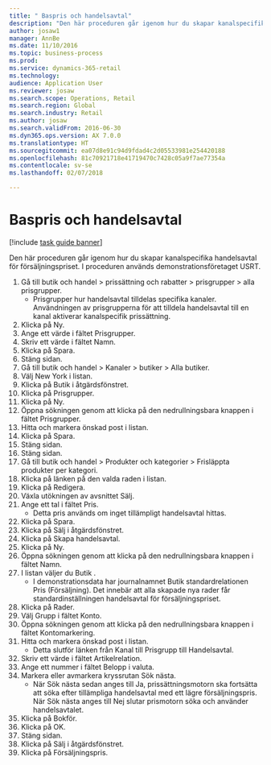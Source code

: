 ```yaml
--- 
title: " Baspris och handelsavtal"
description: "Den här proceduren går igenom hur du skapar kanalspecifika handelsavtal för försäljningspriset."
author: josaw1
manager: AnnBe
ms.date: 11/10/2016
ms.topic: business-process
ms.prod: 
ms.service: dynamics-365-retail
ms.technology: 
audience: Application User
ms.reviewer: josaw
ms.search.scope: Operations, Retail
ms.search.region: Global
ms.search.industry: Retail
ms.author: josaw
ms.search.validFrom: 2016-06-30
ms.dyn365.ops.version: AX 7.0.0
ms.translationtype: HT
ms.sourcegitcommit: ea07d8e91c94d9fdad4c2d05533981e254420188
ms.openlocfilehash: 81c70921718e41719470c7428c05a9f7ae77354a
ms.contentlocale: sv-se
ms.lasthandoff: 02/07/2018

---
```

# <a name="base-price-and-trade-agreements"></a> Baspris och handelsavtal

[!include [task guide banner](../includes/task-guide-banner.md)]

Den här proceduren går igenom hur du skapar kanalspecifika handelsavtal för försäljningspriset. I proceduren används demonstrationsföretaget USRT.

1. Gå till butik och handel > prissättning och rabatter > prisgrupper > alla prisgrupper.
    * Prisgrupper hur handelsavtal tilldelas specifika kanaler. Användningen av prisgrupperna för att tilldela handelsavtal till en kanal aktiverar kanalspecifik prissättning.  
2. Klicka på Ny.
3. Ange ett värde i fältet Prisgrupper.
4. Skriv ett värde i fältet Namn.
5. Klicka på Spara.
6. Stäng sidan.
7. Gå till butik och handel > Kanaler > butiker > Alla butiker.
8. Välj New York i listan.
9. Klicka på Butik i åtgärdsfönstret.
10. Klicka på Prisgrupper.
11. Klicka på Ny.
12. Öppna sökningen genom att klicka på den nedrullningsbara knappen i fältet Prisgrupper.
13. Hitta och markera önskad post i listan.
14. Klicka på Spara.
15. Stäng sidan.
16. Stäng sidan.
17. Gå till butik och handel > Produkter och kategorier > Frisläppta produkter per kategori.
18. Klicka på länken på den valda raden i listan.
19. Klicka på Redigera.
20. Växla utökningen av avsnittet Sälj.
21. Ange ett tal i fältet Pris.
    * Detta pris används om inget tillämpligt handelsavtal hittas.  
22. Klicka på Spara.
23. Klicka på Sälj i åtgärdsfönstret.
24. Klicka på Skapa handelsavtal.
25. Klicka på Ny.
26. Öppna sökningen genom att klicka på den nedrullningsbara knappen i fältet Namn.
27. I listan väljer du Butik .
    * I demonstrationsdata har journalnamnet Butik standardrelationen Pris (Försäljning). Det innebär att alla skapade nya rader får standardinställningen handelsavtal för försäljningspriset.  
28. Klicka på Rader.
29. Välj Grupp i fältet Konto.
30. Öppna sökningen genom att klicka på den nedrullningsbara knappen i fältet Kontomarkering.
31. Hitta och markera önskad post i listan.
    * Detta slutför länken från Kanal till Prisgrupp till Handelsavtal.  
32. Skriv ett värde i fältet Artikelrelation.
33. Ange ett nummer i fältet Belopp i valuta.
34. Markera eller avmarkera kryssrutan Sök nästa.
    * När Sök nästa sedan anges till Ja, prissättningsmotorn ska fortsätta att söka efter tillämpliga handelsavtal med ett lägre försäljningspris. När Sök nästa anges till Nej slutar prismotorn söka och använder handelsavtalet.  
35. Klicka på Bokför.
36. Klicka på OK.
37. Stäng sidan.
38. Klicka på Sälj i åtgärdsfönstret.
39. Klicka på Försäljningspris.


